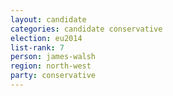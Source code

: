 ```yaml
---
layout: candidate
categories: candidate conservative
election: eu2014
list-rank: 7
person: james-walsh
region: north-west
party: conservative
---
```

